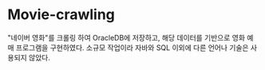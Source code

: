 # Movie-crawling

"네이버 영화"를 크롤링 하여 OracleDB에 저장하고, 해당 데이터를 기반으로 영화 예매 프로그램을 구현하였다.
소규모 작업이라 자바와 SQL 이외에 다른 언어나 기술은 사용되지 않았다.
